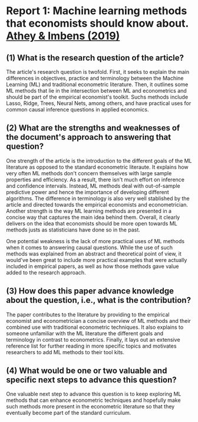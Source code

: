 # Report 1: Machine learning methods that economists should know about. [Athey & Imbens (2019)](https://www.annualreviews.org/content/journals/10.1146/annurev-economics-080217-053433;jsessionid=R04vswSoi5974-zqfQZuFKwoxo-cbiPpq96u4bN0.annurevlive-10-241-10-101)

## (1) What is the research question of the article?

The article's research question is twofold. First, it seeks to explain the main differences in objectives, practice and terminology between the Machine Learning (ML) and traditional econometric literature. Then, it outlines some ML methods that lie in the intersection between ML and econometrics and should be part of the empirical economist's toolkit. Suchs methods include Lasso, Ridge, Trees, Neural Nets, among others, and have practical uses for common causal inference questions in applied economics.  

## (2) What are the strengths and weaknesses of the document's approach to answering that question?

One strength of the article is the introduction to the different goals of the ML literature as opposed to the standard econometric literaute. It explains how very often ML methods don't concern themselves with large sample properties and efficiency. As a result, there isn't much effort on inference and confidence intervals. Instead, ML methods deal with out-of-sample predictive power and hence the importance of developing different algorithms. The difference in terminology is also very well stablished by the article and directed towards the empirical economists and econometrician. Another strength is the way ML learning methods are presented in a concise way that captures the main idea behind them. Overall, it clearly delivers on the idea that economists should be more open towards ML methods justs as statisticians have done so in the past. 

One potential weakness is the lack of more practical uses of ML methods when it comes to answering causal questions. While the use of such methods was explained from an abstract and theoretical point of view, it would've been great to include more practical examples that were actually included in empirical papers, as well as how those methods gave value added to the research approach. 

## (3) How does this paper advance knowledge about the question, i.e., what is the contribution?

The paper contributes to the literature by providing to the empirical economist and econometrician a concise overview of ML methods and their combined use with traditional econometric techniques. It also explains to someone unfamiliar with the ML literature the different goals and terminology in contrast to econometrics. Finally, it lays out an extensive reference list for further reading in more specific topics and motivates researchers to add ML methods to their tool kits. 

## (4) What would be one or two valuable and specific next steps to advance this question?

One valuable next step to advance this question is to keep exploring ML methods that can enhance econometric techniques and hopefully make such methods more present in the econometric literature so that they eventually become part of the standard curriculum. 